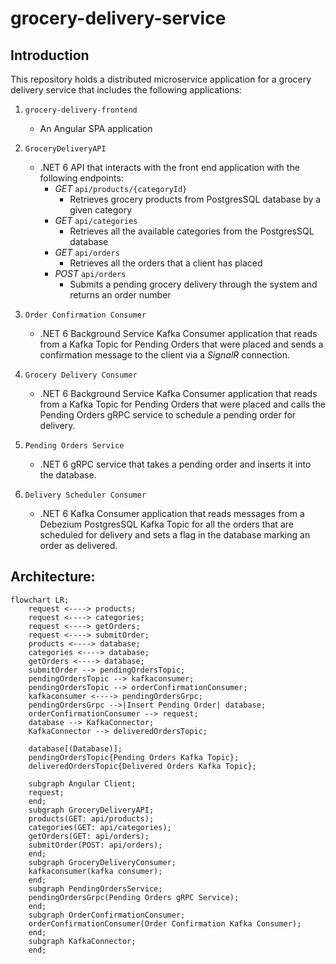 # grocery-delivery-service

## Introduction

This repository holds a distributed microservice application for a grocery delivery service that includes the following applications:

1. `grocery-delivery-frontend`
   - An Angular SPA application

2. `GroceryDeliveryAPI`
   - .NET 6 API that interacts with the front end application with the following endpoints:
     - *GET* `api/products/{categoryId}`
       - Retrieves grocery products from PostgresSQL database by a given category
     - *GET* `api/categories`
       - Retrieves all the available categories from the PostgresSQL database
     - *GET* `api/orders`
       - Retrieves all the orders that a client has placed
     - *POST* `api/orders`
       - Submits a pending grocery delivery through the system and returns an order number

3. `Order Confirmation Consumer`
   - .NET 6 Background Service Kafka Consumer application that reads from a Kafka Topic for Pending Orders that were placed and sends a confirmation message to the client via a _*SignalR*_ connection.

4. `Grocery Delivery Consumer`
   - .NET 6 Background Service Kafka Consumer application that reads from a Kafka Topic for Pending Orders that were placed and calls the Pending Orders gRPC service to schedule a pending order for delivery.

5. `Pending Orders Service`
   - .NET 6 gRPC service that takes a pending order and inserts it into the database.

6. `Delivery Scheduler Consumer`
   - .NET 6 Kafka Consumer application that reads messages from a Debezium PostgresSQL Kafka Topic for all the orders that are scheduled for delivery and sets a flag in the database marking an order as delivered.

## Architecture:

```mermaid
flowchart LR;
    request <----> products;
    request <----> categories;
    request <----> getOrders;
    request <----> submitOrder;
    products <----> database;
    categories <----> database;
    getOrders <----> database;
    submitOrder --> pendingOrdersTopic;
    pendingOrdersTopic --> kafkaconsumer;
    pendingOrdersTopic --> orderConfirmationConsumer;
    kafkaconsumer <----> pendingOrdersGrpc;
    pendingOrdersGrpc -->|Insert Pending Order| database;
    orderConfirmationConsumer --> request;
    database --> KafkaConnector;
    KafkaConnector --> deliveredOrdersTopic;

    database[(Database)];
    pendingOrdersTopic{Pending Orders Kafka Topic};
    deliveredOrdersTopic{Delivered Orders Kafka Topic};

    subgraph Angular Client;
    request;
    end;
    subgraph GroceryDeliveryAPI;
    products(GET: api/products);
    categories(GET: api/categories);
    getOrders(GET: api/orders);
    submitOrder(POST: api/orders);
    end;
    subgraph GroceryDeliveryConsumer;
    kafkaconsumer(kafka consumer);
    end;
    subgraph PendingOrdersService;
    pendingOrdersGrpc(Pending Orders gRPC Service);
    end;
    subgraph OrderConfirmationConsumer;
    orderConfirmationConsumer(Order Confirmation Kafka Consumer);
    end;
    subgraph KafkaConnector;
    end;
```

